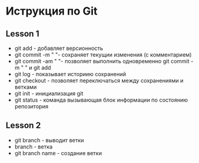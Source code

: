 # Иструкция по Git

## Lesson 1
+ git add - добавляет версионность 
+ git commit -m " "- сохраняет текущии изменения (с комментарием)
+ git commit -am " "- позволяет выполнить одновременно git commit -m " " и git add
+ git log - показывает историию сохранений 
+ git checkout - позволяет переключаться между сохранениями и ветками
+ git init - инициализация git
+ git status - команда вызывающая блок информации по состоянию репозитория

## Lesson 2
+ git branch - выводит ветки
+ branch - ветка
+ git branch name - создание ветки
